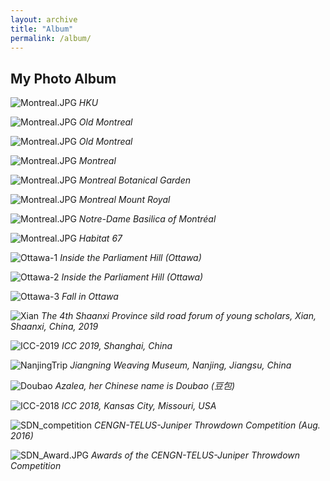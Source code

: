 ```yaml
---
layout: archive
title: "Album"
permalink: /album/
---
```


## My Photo Album


![Montreal.JPG](../photos/IMG_2422.jpg)
*HKU*

![Montreal.JPG](../photos/IMG_0216.JPG)
*Old Montreal*

![Montreal.JPG](../photos/IMG_0217.JPG)
*Old Montreal*

![Montreal.JPG](../photos/IMG_0218.JPG)
*Montreal*

![Montreal.JPG](../photos/IMG_0219.JPG)
*Montreal Botanical Garden*

![Montreal.JPG](../photos/IMG_0220.JPG)
*Montreal Mount Royal*

![Montreal.JPG](../photos/IMG_0221.JPG)
*Notre-Dame Basilica of Montréal*

![Montreal.JPG](../photos/IMG_0222.JPG)
*Habitat 67*


![Ottawa-1](../photos/IMG_0786.JPG)
*Inside the Parliament Hill (Ottawa)*

![Ottawa-2](../photos/IMG_0793.JPG)
*Inside the Parliament Hill (Ottawa)*

![Ottawa-3](../photos/IMGP4002.jpg)
*Fall in Ottawa*


![Xian](../photos/IMG_4309.JPG)
*The 4th Shaanxi Province sild road forum of young scholars, Xian, Shaanxi, China, 2019*

![ICC-2019](../photos/IMG_3486.jpg)
*ICC 2019, Shanghai, China*

![NanjingTrip](../photos/IMG_3553.JPG)
*Jiangning Weaving Museum, Nanjing, Jiangsu, China*

![Doubao](../photos/IMG_2507.JPG)
*Azalea, her Chinese name is Doubao (豆包)*

![ICC-2018](../photos/IMG_1897.jpg)
*ICC 2018, Kansas City, Missouri, USA*

![SDN_competition](../photos/IMG_0102.JPG)
*CENGN-TELUS-Juniper Throwdown Competition (Aug. 2016)*

![SDN_Award.JPG](../photos/IMG_0105.JPG)
*Awards of the CENGN-TELUS-Juniper Throwdown Competition*